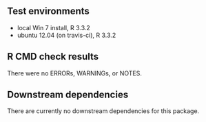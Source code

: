 ## Test environments
* local Win 7 install, R 3.3.2
* ubuntu 12.04 (on travis-ci), R 3.3.2


## R CMD check results
There were no ERRORs, WARNINGs, or NOTES.

## Downstream dependencies
There are currently no downstream dependencies for this package.

